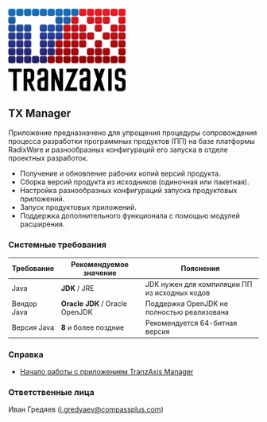﻿![](docs/images/logo.png)

TX Manager
----------
Приложение предназначено для упрощения процедуры сопровождения процесса разработки программных продуктов (ПП) на базе платформы RadixWare и разнообразных конфигураций его запуска в отделе проектных разработок. 

* Получение и обновление рабочих копий версий продукта.
* Сборка версий продукта из исходников (одиночная или пакетная).
* Настройка разнообразных конфигураций запуска продуктовых приложений. 
* Запуск продуктовых приложений.
* Поддержка дополнительного функционала с помощью модулей расширения.

### Системные требования ###
| Требование    | Рекомендуемое значение          | Пояснения                                     |
| ------------- | ------------------------------- | --------------------------------------------- |
| Java          | **JDK** / JRE                   | JDK нужен для компиляции ПП из исходных кодов |
| Вендор Java   | **Oracle JDK** / Oracle OpenJDK | Поддержка OpenJDK не полностью реализована    |
| Версия Java   | **8** и более поздние           | Рекомендуется 64-битная версия                |

### Справка ###
* [Начало работы с приложением TranzAxis Manager](docs/howto.md)

### Ответственные лица ###
Иван Гредяев (i.gredyaev@compassplus.com)